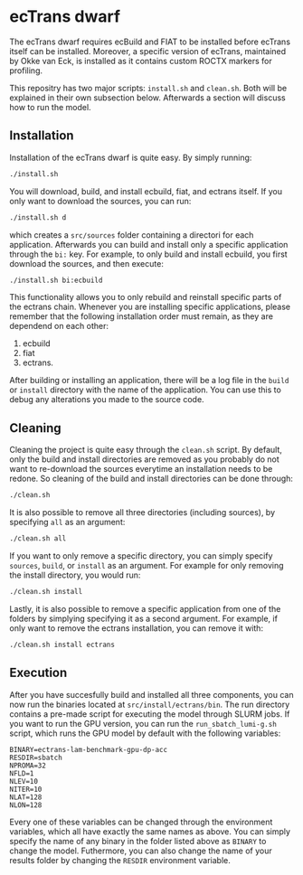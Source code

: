 # ecTrans dwarf

The ecTrans dwarf requires ecBuild and FIAT to be installed before ecTrans
itself can be installed. Moreover, a specific version of ecTrans, maintained by
Okke van Eck, is installed as it contains custom ROCTX markers for profiling.

This repositry has two major scripts: `install.sh` and `clean.sh`. Both will
be explained in their own subsection below. Afterwards a section will discuss
how to run the model.

## Installation

Installation of the ecTrans dwarf is quite easy. By simply running:

```bash
./install.sh
```

You will download, build, and install ecbuild, fiat, and ectrans itself.
If you only want to download the sources, you can run:

```bash
./install.sh d
```

which creates a `src/sources` folder containing a directori for each
application. Afterwards you can build and install only a specific application
through the `bi:` key. For example, to only build and install ecbuild, you
first download the sources, and then execute:

```bash
./install.sh bi:ecbuild
```

This functionality allows you to only rebuild and reinstall specific parts
of the ectrans chain. Whenever you are installing specific applications, please
remember that the following installation order must remain, as they are 
dependend on each other:

1. ecbuild
2. fiat
3. ectrans.

After building or installing an application, there will be a log file in the
`build` or `install` directory with the name of the application. You can use
this to debug any alterations you made to the source code.

## Cleaning

Cleaning the project is quite easy through the `clean.sh` script. By default,
only the build and install directories are removed as you probably do not want
to re-download the sources everytime an installation needs to be redone.
So cleaning of the build and install directories can be done through:

```bash
./clean.sh
```

It is also possible to remove all three directories (including sources), by
specifying `all` as an argument:

```bash
./clean.sh all
```

If you want to only remove a specific directory, you can simply specify 
`sources`, `build`, or `install` as an argument. For example for only removing
the install directory, you would run:

```bash
./clean.sh install
```

Lastly, it is also possible to remove a specific application from one of the
folders by simplying specifying it as a second argument. For example, if only
want to remove the ectrans installation, you can remove it with:

```bash
./clean.sh install ectrans
```

## Execution

After you have succesfully build and installed all three components, you can
now run the binaries located at `src/install/ectrans/bin`. The run directory
contains a pre-made script for executing the model through SLURM jobs.
If you want to run the GPU version, you can run the `run_sbatch_lumi-g.sh`
script, which runs the GPU model by default with the following variables:

```console
BINARY=ectrans-lam-benchmark-gpu-dp-acc
RESDIR=sbatch
NPROMA=32
NFLD=1
NLEV=10
NITER=10
NLAT=128
NLON=128
```

Every one of these variables can be changed through the environment variables,
which all have exactly the same names as above. You can simply specify the name
of any binary in the folder listed above as `BINARY` to change the model.
Futhermore, you can also change the name of your results folder by changing the
`RESDIR` environment variable.

